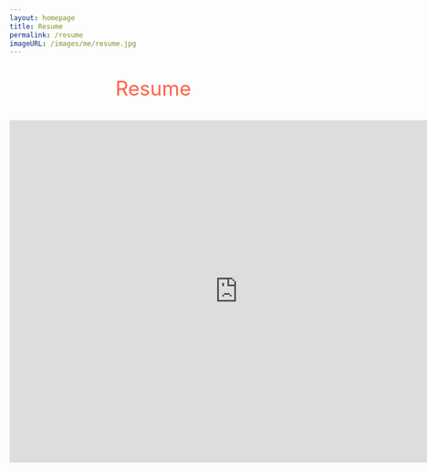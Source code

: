 ```yaml
---
layout: homepage
title: Resume
permalink: /resume
imageURL: /images/me/resume.jpg
---
```


<p style="text-align: center; color: #FF6347; font-size: 2.5em">
    Resume
</p>

<div align="center">
    <iframe frameborder="0" scrolling="no"
      style="border: 0" width="800" height="600"
      src="https://docs.google.com/document/d/1tvibGcON-6AlDMLJ0eIibCe7dlQ-ZcTjp3ub_jL0CmA/preview">
    </iframe>
</div>
